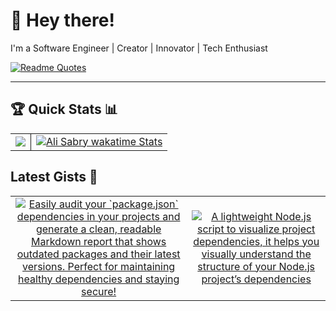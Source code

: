 # 👋 Hey there!

I'm a Software Engineer | Creator | Innovator | Tech Enthusiast

[![Readme Quotes](https://quotes-github-readme.vercel.app/api?type=horizontal&theme=chartreuse-dark&border=true)](https://github.com/piyushsuthar/github-readme-quotes)

---

## 🏆 Quick Stats 📊
<table style="border: none;">
  <tr style="border: none;">
    <td align="center" style="border: none;">
      <img src="https://github-readme-stats.vercel.app/api?username=engalisabry&show_icons=true&hide_title=false&hide_border=true&count_private=true&theme=swift&rank_icon=github" />
    </td>
    <td align="center" style="border: none; border-left: 1px solid">
     <a href="https://wakatime.com/@engalisabry">
      <img src="https://github-readme-stats.vercel.app/api/wakatime?username=engalisabry&layout=compact" alt="Ali Sabry wakatime Stats" />
    </a>
    </td>
  </tr>
</table>


## Latest Gists 📂

<table style="border: none;">
  <tr style="border: none;">
    <td align="center" style="border: none;">
        <div>
          <a href="https://gist.github.com/engalisabry/23364780b9d5852e83f6a9d48520afa6">
            <img src="https://github-readme-stats.vercel.app/api/gist?id=23364780b9d5852e83f6a9d48520afa6" alt="Easily audit your `package.json` dependencies in your projects and generate a clean, readable Markdown report that shows outdated packages and their latest versions. Perfect for maintaining healthy dependencies and staying secure!" />
          </a>
        </div>
      </td><td align="center" style="border: none;">
        <div>
          <a href="https://gist.github.com/engalisabry/18e3f9f1e54b438bd1a8c3d743474de5">
            <img src="https://github-readme-stats.vercel.app/api/gist?id=18e3f9f1e54b438bd1a8c3d743474de5" alt="A lightweight Node.js script to visualize project dependencies, it helps you visually understand the structure of your Node.js project’s dependencies" />
          </a>
        </div>
      </td>
  </tr>
</table>
